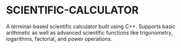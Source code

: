 # SCIENTIFIC-CALCULATOR
A terminal-based scientific calculator built using C++. Supports basic arithmetic as well as advanced scientific functions like trigonometry, logarithms, factorial, and power operations.
